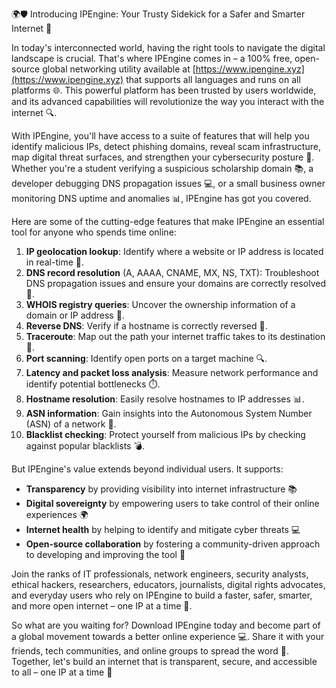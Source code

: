 🌍🛡️ Introducing IPEngine: Your Trusty Sidekick for a Safer and Smarter Internet 🚀

In today's interconnected world, having the right tools to navigate the digital landscape is crucial. That's where IPEngine comes in – a 100% free, open-source global networking utility available at [https://www.ipengine.xyz](https://www.ipengine.xyz) that supports all languages and runs on all platforms 🌐. This powerful platform has been trusted by users worldwide, and its advanced capabilities will revolutionize the way you interact with the internet 🔍.

With IPEngine, you'll have access to a suite of features that will help you identify malicious IPs, detect phishing domains, reveal scam infrastructure, map digital threat surfaces, and strengthen your cybersecurity posture 🔐. Whether you're a student verifying a suspicious scholarship domain 📚, a developer debugging DNS propagation issues 💻, or a small business owner monitoring DNS uptime and anomalies 📊, IPEngine has got you covered.

Here are some of the cutting-edge features that make IPEngine an essential tool for anyone who spends time online:

1.  **IP geolocation lookup**: Identify where a website or IP address is located in real-time 📍.
2.  **DNS record resolution** (A, AAAA, CNAME, MX, NS, TXT): Troubleshoot DNS propagation issues and ensure your domains are correctly resolved 🔁.
3.  **WHOIS registry queries**: Uncover the ownership information of a domain or IP address 💼.
4.  **Reverse DNS**: Verify if a hostname is correctly reversed 🔄.
5.  **Traceroute**: Map out the path your internet traffic takes to its destination 📍.
6.  **Port scanning**: Identify open ports on a target machine 🔍.
7.  **Latency and packet loss analysis**: Measure network performance and identify potential bottlenecks ⏱️.
8.  **Hostname resolution**: Easily resolve hostnames to IP addresses 📊.
9.  **ASN information**: Gain insights into the Autonomous System Number (ASN) of a network 🔗.
10. **Blacklist checking**: Protect yourself from malicious IPs by checking against popular blacklists 💣.

But IPEngine's value extends beyond individual users. It supports:

*   **Transparency** by providing visibility into internet infrastructure 📚
*   **Digital sovereignty** by empowering users to take control of their online experiences 🌍
*   **Internet health** by helping to identify and mitigate cyber threats 💻
*   **Open-source collaboration** by fostering a community-driven approach to developing and improving the tool 🔗

Join the ranks of IT professionals, network engineers, security analysts, ethical hackers, researchers, educators, journalists, digital rights advocates, and everyday users who rely on IPEngine to build a faster, safer, smarter, and more open internet – one IP at a time 🚀.

So what are you waiting for? Download IPEngine today and become part of a global movement towards a better online experience 💻. Share it with your friends, tech communities, and online groups to spread the word 📢. Together, let's build an internet that is transparent, secure, and accessible to all – one IP at a time 🔗